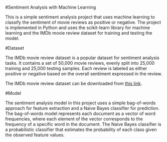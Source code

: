 #Sentiment Analysis with Machine Learning

This is a simple sentiment analysis project that uses machine learning to classify the sentiment of movie reviews as positive or negative. The project is implemented in Python and uses the scikit-learn library for machine learning and the IMDb movie review dataset for training and testing the model.

#Dataset

The IMDb movie review dataset is a popular dataset for sentiment analysis tasks. It contains a set of 50,000 movie reviews, evenly split into 25,000 training and 25,000 testing samples. Each review is labeled as either positive or negative based on the overall sentiment expressed in the review.

The IMDb movie review dataset can be downloaded from [this link](https://ai.stanford.edu/~amaas/data/sentiment/).

#Model

The sentiment analysis model in this project uses a simple bag-of-words approach for feature extraction and a Naive Bayes classifier for prediction. The bag-of-words model represents each document as a vector of word frequencies, where each element of the vector corresponds to the frequency of a specific word in the document. The Naive Bayes classifier is a probabilistic classifier that estimates the probability of each class given the observed feature values.
